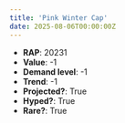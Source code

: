 ```yaml
---
title: 'Pink Winter Cap'
date: 2025-08-06T00:00:00Z
---
```

- **RAP**: 20231
- **Value**: -1
- **Demand level**: -1
- **Trend**: -1
- **Projected?**: True
- **Hyped?**: True
- **Rare?**: True
